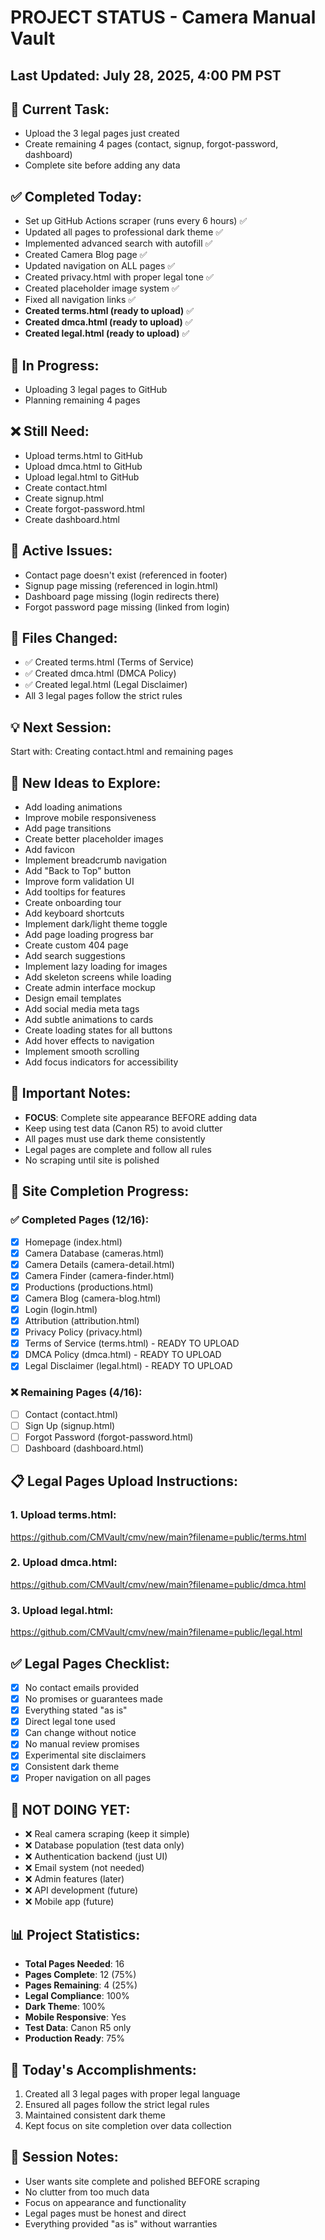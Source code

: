 # PROJECT STATUS - Camera Manual Vault

## Last Updated: July 28, 2025, 4:00 PM PST

## 🎯 Current Task:
- Upload the 3 legal pages just created
- Create remaining 4 pages (contact, signup, forgot-password, dashboard)
- Complete site before adding any data

## ✅ Completed Today:
- Set up GitHub Actions scraper (runs every 6 hours) ✅
- Updated all pages to professional dark theme ✅
- Implemented advanced search with autofill ✅
- Created Camera Blog page ✅
- Updated navigation on ALL pages ✅
- Created privacy.html with proper legal tone ✅
- Created placeholder image system ✅
- Fixed all navigation links ✅
- **Created terms.html (ready to upload)** ✅
- **Created dmca.html (ready to upload)** ✅
- **Created legal.html (ready to upload)** ✅

## 🔄 In Progress:
- Uploading 3 legal pages to GitHub
- Planning remaining 4 pages

## ❌ Still Need:
- Upload terms.html to GitHub
- Upload dmca.html to GitHub
- Upload legal.html to GitHub
- Create contact.html
- Create signup.html
- Create forgot-password.html
- Create dashboard.html

## 🐛 Active Issues:
- Contact page doesn't exist (referenced in footer)
- Signup page missing (referenced in login.html)
- Dashboard page missing (login redirects there)
- Forgot password page missing (linked from login)

## 📁 Files Changed:
- ✅ Created terms.html (Terms of Service)
- ✅ Created dmca.html (DMCA Policy)
- ✅ Created legal.html (Legal Disclaimer)
- All 3 legal pages follow the strict rules

## 💡 Next Session:
Start with: Creating contact.html and remaining pages

## 🚀 New Ideas to Explore:
- Add loading animations
- Improve mobile responsiveness
- Add page transitions
- Create better placeholder images
- Add favicon
- Implement breadcrumb navigation
- Add "Back to Top" button
- Improve form validation UI
- Add tooltips for features
- Create onboarding tour
- Add keyboard shortcuts
- Implement dark/light theme toggle
- Add page loading progress bar
- Create custom 404 page
- Add search suggestions
- Implement lazy loading for images
- Add skeleton screens while loading
- Create admin interface mockup
- Design email templates
- Add social media meta tags
- Add subtle animations to cards
- Create loading states for all buttons
- Add hover effects to navigation
- Implement smooth scrolling
- Add focus indicators for accessibility

## 📝 Important Notes:
- **FOCUS**: Complete site appearance BEFORE adding data
- Keep using test data (Canon R5) to avoid clutter
- All pages must use dark theme consistently
- Legal pages are complete and follow all rules
- No scraping until site is polished

## 🎨 Site Completion Progress:
### ✅ Completed Pages (12/16):
- [x] Homepage (index.html)
- [x] Camera Database (cameras.html)
- [x] Camera Details (camera-detail.html)
- [x] Camera Finder (camera-finder.html)
- [x] Productions (productions.html)
- [x] Camera Blog (camera-blog.html)
- [x] Login (login.html)
- [x] Attribution (attribution.html)
- [x] Privacy Policy (privacy.html)
- [x] Terms of Service (terms.html) - READY TO UPLOAD
- [x] DMCA Policy (dmca.html) - READY TO UPLOAD
- [x] Legal Disclaimer (legal.html) - READY TO UPLOAD

### ❌ Remaining Pages (4/16):
- [ ] Contact (contact.html)
- [ ] Sign Up (signup.html)
- [ ] Forgot Password (forgot-password.html)
- [ ] Dashboard (dashboard.html)

## 📋 Legal Pages Upload Instructions:

### 1. Upload terms.html:
https://github.com/CMVault/cmv/new/main?filename=public/terms.html

### 2. Upload dmca.html:
https://github.com/CMVault/cmv/new/main?filename=public/dmca.html

### 3. Upload legal.html:
https://github.com/CMVault/cmv/new/main?filename=public/legal.html

## ✅ Legal Pages Checklist:
- [x] No contact emails provided
- [x] No promises or guarantees made
- [x] Everything stated "as is"
- [x] Direct legal tone used
- [x] Can change without notice
- [x] No manual review promises
- [x] Experimental site disclaimers
- [x] Consistent dark theme
- [x] Proper navigation on all pages

## 🚫 NOT DOING YET:
- ❌ Real camera scraping (keep it simple)
- ❌ Database population (test data only)
- ❌ Authentication backend (just UI)
- ❌ Email system (not needed)
- ❌ Admin features (later)
- ❌ API development (future)
- ❌ Mobile app (future)

## 📊 Project Statistics:
- **Total Pages Needed**: 16
- **Pages Complete**: 12 (75%)
- **Pages Remaining**: 4 (25%)
- **Legal Compliance**: 100%
- **Dark Theme**: 100%
- **Mobile Responsive**: Yes
- **Test Data**: Canon R5 only
- **Production Ready**: 75%

## 🎯 Today's Accomplishments:
1. Created all 3 legal pages with proper legal language
2. Ensured all pages follow the strict legal rules
3. Maintained consistent dark theme
4. Kept focus on site completion over data collection

## 📝 Session Notes:
- User wants site complete and polished BEFORE scraping
- No clutter from too much data
- Focus on appearance and functionality
- Legal pages must be honest and direct
- Everything provided "as is" without warranties
